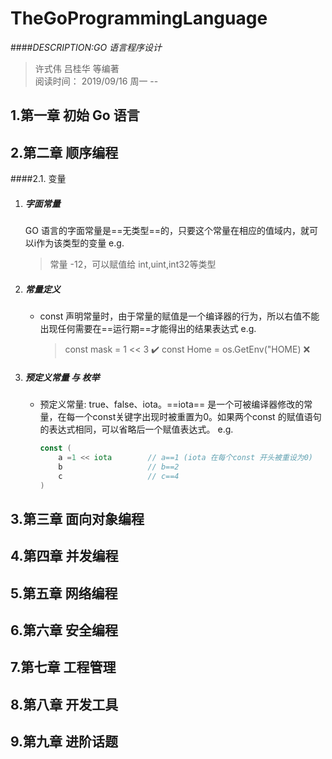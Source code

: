 TheGoProgrammingLanguage
===
####_DESCRIPTION:GO 语言程序设计_
> 许式伟 吕桂华 等编著  
> 阅读时间： 2019/09/16 周一 -- 
 
1.第一章 初始 Go 语言
---

2.第二章 顺序编程
---
####2.1. 变量
1. ##### 字面常量  
    GO 语言的字面常量是==无类型==的，只要这个常量在相应的值域内，就可以i作为该类型的变量
    e.g.
    > 常量 -12，可以赋值给 int,uint,int32等类型

1. ##### 常量定义
    - const 声明常量时，由于常量的赋值是一个编译器的行为，所以右值不能出现任何需要在==运行期==才能得出的结果表达式
        e.g.
        > const mask = 1 << 3       :heavy_check_mark:
        > const Home = os.GetEnv("HOME) :x:
1. ##### 预定义常量 与 枚举
    - 预定义常量: true、false、iota。==iota== 是一个可被编译器修改的常量，在每一个const关键字出现时被重置为0。如果两个const 的赋值语句的表达式相同，可以省略后一个赋值表达式。
        e.g.
        ```Go
        const (
            a =1 << iota        // a==1 (iota 在每个const 开头被重设为0)
            b                   // b==2
            c                   // c==4
        )
        ```
        
3.第三章 面向对象编程
---

4.第四章 并发编程
---

5.第五章 网络编程
---

6.第六章 安全编程
---

7.第七章 工程管理
---

8.第八章 开发工具
---

9.第九章 进阶话题
---

